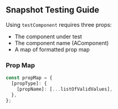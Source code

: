 ## Snapshot Testing Guide

Using `testComponent` requires three props:

- The component under test
- The component name (AComponent)
- A map of formatted prop map

### Prop Map

```js
const propMap = {
  [propType]: {
    [propName]: [...listOfValidValues],
  },
};
```
